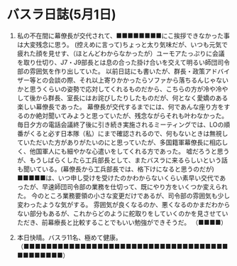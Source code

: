 # バスラ日誌(5月1日)

1. 私の不在間に幕僚長が交代されて、■■■■■■■■にこ挨拶できなかった事は大変残念に思う。
   (控えめに言って)ちょっと太り気味だが、いつも元気で疲れた顔を見せす、（ほとんどわからなかったが）ユーモアたっぷりに会議を取り仕切り、J7・J9部長とは息の合った掛け合いを交えて明るい師団司令部の雰囲気を作り出していた。
   以前日誌にも書いたが、群長・政策アドバイザー等との会談の際、それ以上寄りかかったらソファから落ちるんじゃないかと思うくらいの姿勢で応対してくれるものだから、こちらの方が冷や冷やして後から群長、室長にはお詫びしたりしたものだが、何となく愛嬌のある楽しい幕僚長であった。
   幕僚長が交代するまでには、何であんな座り方をするのか絶対聞いてみようと思っていたが、残念ながらそれも叶わなかった。
   毎日夕方の電話会議終了後に引き続き実施されるミーティングでは、LOの順番がくると必す日本隊（私）にまで確認されるので、何もないときは無視していただいた方がありがたいのにと思っていたが、多国籍軍幕僚長に相応しく、他国軍人にも細やかな心遣いをしてくれる方であった。
   嘘だろうと思うが、もうしばらくしたら工兵部長として、またバスラに来るらしいという話も聞いている。(幕僚長から工兵部長では、格下けになると思うのだが)
   ■■■■■は、いつ申し受けを受けたのかわからないくらい素早い交代であったが、早速師団司令部の業務を仕切って、既にやり方をいくつか変えられた。
   今のところ業務要領の小さな変更だけであるが、司令部の雰囲気も少し変わったような気がする。
   雰囲気が良くなるのか、悪くなるのかまだわからない部分もあるが、これからどのように舵取りをしていくのかを見させていただき、前幕療長と比較することでもいい勉強ができそうだ。
   （■■■■）

2. 本日快晴。バスラ11名、極めて健康。
   （■■■■■■■■■■■■■■■■■■■■■■■■■■■■■■■■■■■■■■■■■■■■）
